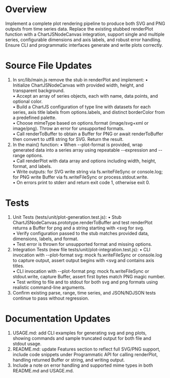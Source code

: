 # Overview
Implement a complete plot rendering pipeline to produce both SVG and PNG outputs from time series data. Replace the existing stubbed renderPlot function with a ChartJSNodeCanvas integration, support single and multiple series, configurable dimensions and axis labels, and robust error handling. Ensure CLI and programmatic interfaces generate and write plots correctly.

# Source File Updates
1. In src/lib/main.js remove the stub in renderPlot and implement:
   • Initialize ChartJSNodeCanvas with provided width, height, and transparent background.  
   • Accept an array of series objects, each with name, data points, and optional color.  
   • Build a ChartJS configuration of type line with datasets for each series, axis title labels from options.labels, and distinct borderColor from a predefined palette.  
   • Choose mimeType based on options.format (image/svg+xml or image/png). Throw an error for unsupported formats.  
   • Call renderToBuffer to obtain a Buffer for PNG or await renderToBuffer then convert to utf8 string for SVG. Return the result.
2. In the main() function:
   • When --plot-format is provided, wrap generated data into a series array using repeatable --expression and --range options.  
   • Call renderPlot with data array and options including width, height, format, and labels.  
   • Write outputs: for SVG write string via fs.writeFileSync or console.log; for PNG write Buffer via fs.writeFileSync or process.stdout.write.  
   • On errors print to stderr and return exit code 1, otherwise exit 0.

# Tests
1. Unit Tests (tests/unit/plot-generation.test.js):
   • Stub ChartJSNodeCanvas.prototype.renderToBuffer and test renderPlot returns a Buffer for png and a string starting with <svg for svg.  
   • Verify configuration passed to the stub matches provided data, dimensions, labels, and format.  
   • Test error is thrown for unsupported format and missing options.
2. Integration Tests (new file tests/unit/plot-integration.test.js):
   • CLI invocation with --plot-format svg: mock fs.writeFileSync or console.log to capture output, assert output begins with <svg and contains axis titles.  
   • CLI invocation with --plot-format png: mock fs.writeFileSync or stdout.write, capture Buffer, assert first bytes match PNG magic number.  
   • Test writing to file and to stdout for both svg and png formats using realistic command-line arguments.
3. Confirm existing parse, range, time series, and JSON/NDJSON tests continue to pass without regression.

# Documentation Updates
1. USAGE.md: add CLI examples for generating svg and png plots, showing commands and sample truncated output for both file and stdout usage.  
2. README.md: update Features section to reflect full SVG/PNG support, include code snippets under Programmatic API for calling renderPlot, handling returned Buffer or string, and writing output.  
3. Include a note on error handling and supported mime types in both README.md and USAGE.md.
